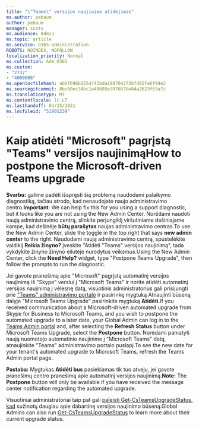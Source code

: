 ```yaml
---
title: "\"Teams\" versijos naujinimo atidėjimas"
ms.author: pebaum
author: pebaum
manager: scotv
ms.audience: Admin
ms.topic: article
ms.service: o365-administration
ROBOTS: NOINDEX, NOFOLLOW
localization_priority: Normal
ms.collection: Adm_O365
ms.custom:
- "2737"
- "4000006"
ms.openlocfilehash: abbf696b1554743bda188704272bfd85fe6f94e2
ms.sourcegitcommit: 8bc60ec34bc1e40685e3976576e04a2623f63a7c
ms.translationtype: MT
ms.contentlocale: lt-LT
ms.lasthandoff: 04/15/2021
ms.locfileid: "51801239"
---
```

# <a name="how-to-postpone-the-microsoft-driven-teams-upgrade"></a><span data-ttu-id="34b8f-102">Kaip atidėti "Microsoft" pagrįstą "Teams" versijos naujinimą</span><span class="sxs-lookup"><span data-stu-id="34b8f-102">How to postpone the Microsoft-driven Teams upgrade</span></span>

<span data-ttu-id="34b8f-103">**Svarbu:** galime padėti išspręsti šią problemą naudodami palaikymo diagnostiką, tačiau atrodo, kad nenaudojate naujo administravimo centro.</span><span class="sxs-lookup"><span data-stu-id="34b8f-103">**Important**: We can help fix this for you using a support diagnostic, but it looks like you are not using the New Admin Center.</span></span> <span data-ttu-id="34b8f-104">Norėdami naudoti naują administravimo centrą, slinkite perjungiklį viršutiniame dešiniajame kampe, kad dešinėje **būtų parašytas** naujas administravimo centras.</span><span class="sxs-lookup"><span data-stu-id="34b8f-104">To use the New Admin Center, slide the toggle in the top right that says **new admin center** to the right.</span></span> <span data-ttu-id="34b8f-105">Naudodami naują administravimo centrą, spustelėkite valdiklį **Reikia žinyno?** įveskite "Atidėti "Teams" versijos naujinimą", tada vykdykite žinyno žinyno eilutėje nurodytus veiksmus.</span><span class="sxs-lookup"><span data-stu-id="34b8f-105">Using the New Admin Center, click the **Need Help?** widget, type "Postpone Teams Upgrade", then follow the prompts to run the diagnostic.</span></span>

<span data-ttu-id="34b8f-106">Jei gavote pranešimą apie "Microsoft" pagrįstą automatinį versijos naujinimą iš "Skype" verslui į "Microsoft Teams" ir norite atidėti automatinį versijos naujinimą  į vėlesnę datą, visuotinis administratorius gali prisijungti prie ["Teams" administravimo portalo](https://admin.teams.microsoft.com/dashboard) ir pasirinkę mygtuką Atnaujinti būseną dalyje "Microsoft Teams Upgrade" pasirinkite mygtuką **Atidėti.**</span><span class="sxs-lookup"><span data-stu-id="34b8f-106">If you received communication about a Microsoft-driven automated upgrade from Skype for Business to Microsoft Teams, and you wish to postpone the automated upgrade to a later date, your Global Admin can log in to the [Teams Admin portal](https://admin.teams.microsoft.com/dashboard) and, after selecting the **Refresh Status** button under Microsoft Teams Upgrade, select the **Postpone** button.</span></span> <span data-ttu-id="34b8f-107">Norėdami pamatyti naują nuomotojo automatinio naujinimo į "Microsoft Teams" datą, atnaujinkite "Teams" administravimo portalo puslapį.</span><span class="sxs-lookup"><span data-stu-id="34b8f-107">To see the new date for your tenant's automated upgrade to Microsoft Teams, refresh the Teams Admin portal page.</span></span>

<span data-ttu-id="34b8f-108">**Pastaba:** Mygtukas **Atidėti bus** pasiekiamas tik tuo atveju, jei gavote pranešimų centro pranešimą apie automatinį versijos naujinimą.</span><span class="sxs-lookup"><span data-stu-id="34b8f-108">**Note:** The **Postpone** button will only be available if you have received the message center notification regarding the automated upgrade.</span></span> 

<span data-ttu-id="34b8f-109">Visuotiniai administratoriai taip pat gali [paleisti Get-CsTeamsUpgradeStatus, kad](https://docs.microsoft.com/powershell/module/skype/get-csteamsupgradestatus?view=skype-ps) sužinotų daugiau apie dabartinę versijos naujinimo būseną.</span><span class="sxs-lookup"><span data-stu-id="34b8f-109">Global Admins can also run [Get-CsTeamsUpgradeStatus](https://docs.microsoft.com/powershell/module/skype/get-csteamsupgradestatus?view=skype-ps) to learn more about their current upgrade status.</span></span>
